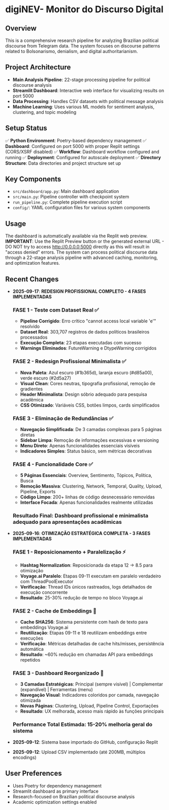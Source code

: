 # digiNEV- Monitor do Discurso Digital

## Overview
This is a comprehensive research pipeline for analyzing Brazilian political discourse from Telegram data. The system focuses on discourse patterns related to Bolsonarismo, denialism, and digital authoritarianism.

## Project Architecture
- **Main Analysis Pipeline**: 22-stage processing pipeline for political discourse analysis
- **Streamlit Dashboard**: Interactive web interface for visualizing results on port 5000
- **Data Processing**: Handles CSV datasets with political message analysis
- **Machine Learning**: Uses various ML models for sentiment analysis, clustering, and topic modeling

## Setup Status
✅ **Python Environment**: Poetry-based dependency management
✅ **Dashboard**: Configured on port 5000 with proper Replit settings (CORS/XSRF disabled)
✅ **Workflow**: Dashboard workflow configured and running
✅ **Deployment**: Configured for autoscale deployment
✅ **Directory Structure**: Data directories and project structure set up

## Key Components
- `src/dashboard/app.py`: Main dashboard application
- `src/main.py`: Pipeline controller with checkpoint system
- `run_pipeline.py`: Complete pipeline execution script
- `config/`: YAML configuration files for various system components

## Usage
The dashboard is automatically available via the Replit web preview. **IMPORTANT**: Use the Replit Preview button or the generated external URL - DO NOT try to access http://0.0.0.0:5000 directly as this will result in "access denied" errors. The system can process political discourse data through a 22-stage analysis pipeline with advanced caching, monitoring, and optimization features.

## Recent Changes
- **2025-09-17**: **REDESIGN PROFISSIONAL COMPLETO - 4 FASES IMPLEMENTADAS**
  
  ### **FASE 1 - Teste com Dataset Real** ✅
  - **Pipeline Corrigido**: Erro crítico "cannot access local variable 'e'" resolvido
  - **Dataset Real**: 303,707 registros de dados políticos brasileiros processados
  - **Execução Completa**: 23 etapas executadas com sucesso
  - **Warnings Eliminados**: FutureWarning e DtypeWarning corrigidos

  ### **FASE 2 - Redesign Profissional Minimalista** ✅
  - **Nova Paleta**: Azul escuro (#1b365d), laranja escuro (#d85a00), verde escuro (#2d5a27)
  - **Visual Clean**: Cores neutras, tipografia profissional, remoção de gradientes
  - **Header Minimalista**: Design sóbrio adequado para pesquisa acadêmica
  - **CSS Otimizado**: Variáveis CSS, botões limpos, cards simplificados

  ### **FASE 3 - Eliminação de Redundâncias** ✅
  - **Navegação Simplificada**: De 3 camadas complexas para 5 páginas diretas
  - **Sidebar Limpa**: Remoção de informações excessivas e versioning
  - **Menu Direto**: Apenas funcionalidades essenciais visíveis
  - **Indicadores Simples**: Status básico, sem métricas decorativas

  ### **FASE 4 - Funcionalidade Core** ✅
  - **5 Páginas Essenciais**: Overview, Sentimento, Tópicos, Política, Busca
  - **Remoção Massiva**: Clustering, Network, Temporal, Quality, Upload, Pipeline, Exports
  - **Código Limpo**: 200+ linhas de código desnecessário removidas
  - **Interface Focada**: Apenas funcionalidades realmente utilizadas

  ### **Resultado Final**: Dashboard profissional e minimalista adequado para apresentações acadêmicas

- **2025-09-16**: **OTIMIZAÇÃO ESTRATÉGICA COMPLETA - 3 FASES IMPLEMENTADAS**
  
  ### **FASE 1 - Reposicionamento + Paralelização** ⚡
  - **Hashtag Normalization**: Reposicionada da etapa 12 → 8.5 para otimização
  - **Voyage.ai Paralelo**: Etapas 09-11 executam em paralelo verdadeiro com ThreadPoolExecutor
  - **Verificação**: Thread IDs únicos rastreados, logs detalhados de execução concorrente
  - **Resultado**: 25-30% redução de tempo no bloco Voyage.ai

  ### **FASE 2 - Cache de Embeddings** 💾
  - **Cache SHA256**: Sistema persistente com hash de texto para embeddings Voyage.ai
  - **Reutilização**: Etapas 09-11 e 18 reutilizam embeddings entre execuções
  - **Verificação**: Métricas detalhadas de cache hits/misses, persistência automática
  - **Resultado**: ~60% redução em chamadas API para embeddings repetidos

  ### **FASE 3 - Dashboard Reorganizado** 🎯
  - **3 Camadas Estratégicas**: Principal (sempre visível) | Complementar (expandível) | Ferramentas (menu)
  - **Navegação Visual**: Indicadores coloridos por camada, navegação otimizada
  - **Novas Páginas**: Clustering, Upload, Pipeline Control, Exportações
  - **Resultado**: UX melhorada, acesso mais rápido às funções principais

  ### **Performance Total Estimada**: 15-20% melhoria geral do sistema

- **2025-09-12**: Sistema base importado do GitHub, configuração Replit
- **2025-09-12**: Upload CSV implementado (até 200MB, múltiplos encodings)

## User Preferences
- Uses Poetry for dependency management
- Streamlit dashboard as primary interface
- Research-focused on Brazilian political discourse analysis
- Academic optimization settings enabled